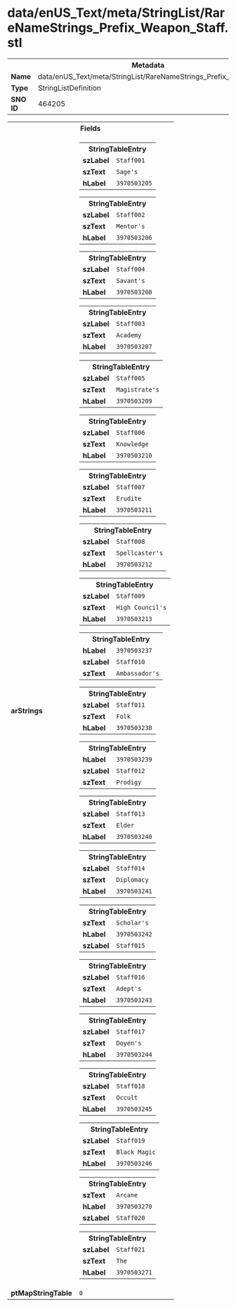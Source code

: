 <h1>data/enUS_Text/meta/StringList/RareNameStrings_Prefix_Weapon_Staff.stl</h1><table><tr><th colspan="100%">Metadata</th></tr><tr><td><b>Name</b></td><td>data/enUS_Text/meta/StringList/RareNameStrings_Prefix_Weapon_Staff.stl</td></tr><tr><td><b>Type</b></td><td>StringListDefinition</td></tr><tr><td><b>SNO ID</b></td><td>464205</td></tr></table>

<table><tr><th colspan="100%">Fields</th></tr><tr><td><b>arStrings</b></td><td><table><tr><th colspan="100%">StringTableEntry</th></tr><tr><td><b>szLabel</b></td><td><code>Staff001</code></td></tr><tr><td><b>szText</b></td><td><code>Sage's</code></td></tr><tr><td><b>hLabel</b></td><td><code>3970503205</code></td></tr></table>


<table><tr><th colspan="100%">StringTableEntry</th></tr><tr><td><b>szLabel</b></td><td><code>Staff002</code></td></tr><tr><td><b>szText</b></td><td><code>Mentor's</code></td></tr><tr><td><b>hLabel</b></td><td><code>3970503206</code></td></tr></table>


<table><tr><th colspan="100%">StringTableEntry</th></tr><tr><td><b>szLabel</b></td><td><code>Staff004</code></td></tr><tr><td><b>szText</b></td><td><code>Savant's</code></td></tr><tr><td><b>hLabel</b></td><td><code>3970503208</code></td></tr></table>


<table><tr><th colspan="100%">StringTableEntry</th></tr><tr><td><b>szLabel</b></td><td><code>Staff003</code></td></tr><tr><td><b>szText</b></td><td><code>Academy</code></td></tr><tr><td><b>hLabel</b></td><td><code>3970503207</code></td></tr></table>


<table><tr><th colspan="100%">StringTableEntry</th></tr><tr><td><b>szLabel</b></td><td><code>Staff005</code></td></tr><tr><td><b>szText</b></td><td><code>Magistrate's</code></td></tr><tr><td><b>hLabel</b></td><td><code>3970503209</code></td></tr></table>


<table><tr><th colspan="100%">StringTableEntry</th></tr><tr><td><b>szLabel</b></td><td><code>Staff006</code></td></tr><tr><td><b>szText</b></td><td><code>Knowledge</code></td></tr><tr><td><b>hLabel</b></td><td><code>3970503210</code></td></tr></table>


<table><tr><th colspan="100%">StringTableEntry</th></tr><tr><td><b>szLabel</b></td><td><code>Staff007</code></td></tr><tr><td><b>szText</b></td><td><code>Erudite</code></td></tr><tr><td><b>hLabel</b></td><td><code>3970503211</code></td></tr></table>


<table><tr><th colspan="100%">StringTableEntry</th></tr><tr><td><b>szLabel</b></td><td><code>Staff008</code></td></tr><tr><td><b>szText</b></td><td><code>Spellcaster's</code></td></tr><tr><td><b>hLabel</b></td><td><code>3970503212</code></td></tr></table>


<table><tr><th colspan="100%">StringTableEntry</th></tr><tr><td><b>szLabel</b></td><td><code>Staff009</code></td></tr><tr><td><b>szText</b></td><td><code>High Council's</code></td></tr><tr><td><b>hLabel</b></td><td><code>3970503213</code></td></tr></table>


<table><tr><th colspan="100%">StringTableEntry</th></tr><tr><td><b>hLabel</b></td><td><code>3970503237</code></td></tr><tr><td><b>szLabel</b></td><td><code>Staff010</code></td></tr><tr><td><b>szText</b></td><td><code>Ambassador's</code></td></tr></table>


<table><tr><th colspan="100%">StringTableEntry</th></tr><tr><td><b>szLabel</b></td><td><code>Staff011</code></td></tr><tr><td><b>szText</b></td><td><code>Folk</code></td></tr><tr><td><b>hLabel</b></td><td><code>3970503238</code></td></tr></table>


<table><tr><th colspan="100%">StringTableEntry</th></tr><tr><td><b>hLabel</b></td><td><code>3970503239</code></td></tr><tr><td><b>szLabel</b></td><td><code>Staff012</code></td></tr><tr><td><b>szText</b></td><td><code>Prodigy</code></td></tr></table>


<table><tr><th colspan="100%">StringTableEntry</th></tr><tr><td><b>szLabel</b></td><td><code>Staff013</code></td></tr><tr><td><b>szText</b></td><td><code>Elder</code></td></tr><tr><td><b>hLabel</b></td><td><code>3970503240</code></td></tr></table>


<table><tr><th colspan="100%">StringTableEntry</th></tr><tr><td><b>szLabel</b></td><td><code>Staff014</code></td></tr><tr><td><b>szText</b></td><td><code>Diplomacy</code></td></tr><tr><td><b>hLabel</b></td><td><code>3970503241</code></td></tr></table>


<table><tr><th colspan="100%">StringTableEntry</th></tr><tr><td><b>szText</b></td><td><code>Scholar's</code></td></tr><tr><td><b>hLabel</b></td><td><code>3970503242</code></td></tr><tr><td><b>szLabel</b></td><td><code>Staff015</code></td></tr></table>


<table><tr><th colspan="100%">StringTableEntry</th></tr><tr><td><b>szLabel</b></td><td><code>Staff016</code></td></tr><tr><td><b>szText</b></td><td><code>Adept's</code></td></tr><tr><td><b>hLabel</b></td><td><code>3970503243</code></td></tr></table>


<table><tr><th colspan="100%">StringTableEntry</th></tr><tr><td><b>szLabel</b></td><td><code>Staff017</code></td></tr><tr><td><b>szText</b></td><td><code>Doyen's</code></td></tr><tr><td><b>hLabel</b></td><td><code>3970503244</code></td></tr></table>


<table><tr><th colspan="100%">StringTableEntry</th></tr><tr><td><b>szLabel</b></td><td><code>Staff018</code></td></tr><tr><td><b>szText</b></td><td><code>Occult</code></td></tr><tr><td><b>hLabel</b></td><td><code>3970503245</code></td></tr></table>


<table><tr><th colspan="100%">StringTableEntry</th></tr><tr><td><b>szLabel</b></td><td><code>Staff019</code></td></tr><tr><td><b>szText</b></td><td><code>Black Magic</code></td></tr><tr><td><b>hLabel</b></td><td><code>3970503246</code></td></tr></table>


<table><tr><th colspan="100%">StringTableEntry</th></tr><tr><td><b>szText</b></td><td><code>Arcane</code></td></tr><tr><td><b>hLabel</b></td><td><code>3970503270</code></td></tr><tr><td><b>szLabel</b></td><td><code>Staff020</code></td></tr></table>


<table><tr><th colspan="100%">StringTableEntry</th></tr><tr><td><b>szLabel</b></td><td><code>Staff021</code></td></tr><tr><td><b>szText</b></td><td><code>The</code></td></tr><tr><td><b>hLabel</b></td><td><code>3970503271</code></td></tr></table>


</td></tr><tr><td><b>ptMapStringTable</b></td><td><code>0</code></td></tr></table>

